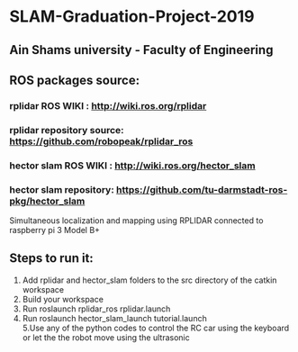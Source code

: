 # SLAM-Graduation-Project-2019  

## Ain Shams university - Faculty of Engineering  

## ROS packages source:  
### rplidar ROS WIKI : http://wiki.ros.org/rplidar  
### rplidar repository source: https://github.com/robopeak/rplidar_ros
### hector slam ROS WIKI : http://wiki.ros.org/hector_slam  
### hector slam repository: https://github.com/tu-darmstadt-ros-pkg/hector_slam  
  
  
  
Simultaneous localization and mapping using RPLIDAR connected to raspberry pi 3 Model B+
  
  
## Steps to run it:  
1. Add rplidar and hector_slam folders to the src directory of the catkin workspace  
2. Build your workspace  
3. Run roslaunch rplidar_ros rplidar.launch  
4. Run roslaunch hector_slam_launch tutorial.launch  
5.Use any of the python codes to control the RC car using the keyboard or let the the robot move using the ultrasonic  
  

